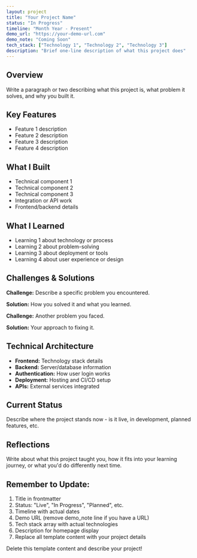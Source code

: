 ```yaml
---
layout: project
title: "Your Project Name"
status: "In Progress"
timeline: "Month Year - Present"
demo_url: "https://your-demo-url.com"
demo_note: "Coming Soon"
tech_stack: ["Technology 1", "Technology 2", "Technology 3"]
description: "Brief one-line description of what this project does"
---
```


## Overview

Write a paragraph or two describing what this project is, what problem it solves, and why you built it.

## Key Features

- Feature 1 description
- Feature 2 description  
- Feature 3 description
- Feature 4 description

## What I Built

- Technical component 1
- Technical component 2
- Technical component 3
- Integration or API work
- Frontend/backend details

## What I Learned

- Learning 1 about technology or process
- Learning 2 about problem-solving
- Learning 3 about deployment or tools
- Learning 4 about user experience or design

## Challenges & Solutions

**Challenge:** Describe a specific problem you encountered.

**Solution:** How you solved it and what you learned.

**Challenge:** Another problem you faced.

**Solution:** Your approach to fixing it.

## Technical Architecture

- **Frontend:** Technology stack details
- **Backend:** Server/database information  
- **Authentication:** How user login works
- **Deployment:** Hosting and CI/CD setup
- **APIs:** External services integrated

## Current Status

Describe where the project stands now - is it live, in development, planned features, etc.

## Reflections

Write about what this project taught you, how it fits into your learning journey, or what you'd do differently next time.

## Remember to Update:
1. Title in frontmatter
2. Status: "Live", "In Progress", "Planned", etc.
3. Timeline with actual dates
4. Demo URL (remove demo_note line if you have a URL)
5. Tech stack array with actual technologies
6. Description for homepage display
7. Replace all template content with your project details

Delete this template content and describe your project!